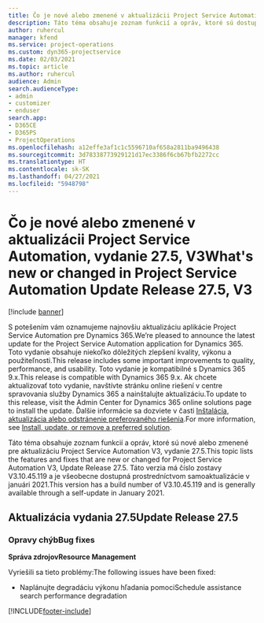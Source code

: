 ```yaml
---
title: Čo je nové alebo zmenené v aktualizácii Project Service Automation, vydanie 27.5, oprava V3
description: Táto téma obsahuje zoznam funkcií a opráv, ktoré sú dostupné v aktualizácii Project Service Automation, vydanie 27.5, oprava V3.
author: ruhercul
manager: kfend
ms.service: project-operations
ms.custom: dyn365-projectservice
ms.date: 02/03/2021
ms.topic: article
ms.author: ruhercul
audience: Admin
search.audienceType:
- admin
- customizer
- enduser
search.app:
- D365CE
- D365PS
- ProjectOperations
ms.openlocfilehash: a12effe3af1c1c5596710af658a2811ba9496438
ms.sourcegitcommit: 3d78338773929121d17ec3386f6cb67bfb2272cc
ms.translationtype: HT
ms.contentlocale: sk-SK
ms.lasthandoff: 04/27/2021
ms.locfileid: "5948798"
---
```

# <a name="whats-new-or-changed-in-project-service-automation-update-release-275-v3"></a><span data-ttu-id="aa42c-103">Čo je nové alebo zmenené v aktualizácii Project Service Automation, vydanie 27.5, V3</span><span class="sxs-lookup"><span data-stu-id="aa42c-103">What's new or changed in Project Service Automation Update Release 27.5, V3</span></span>

[!include [banner](../includes/psa-now-project-operations.md)]

<span data-ttu-id="aa42c-104">S potešením vám oznamujeme najnovšiu aktualizáciu aplikácie Project Service Automation pre Dynamics 365.</span><span class="sxs-lookup"><span data-stu-id="aa42c-104">We’re pleased to announce the latest update for the Project Service Automation application for Dynamics 365.</span></span> <span data-ttu-id="aa42c-105">Toto vydanie obsahuje niekoľko dôležitých zlepšení kvality, výkonu a použiteľnosti.</span><span class="sxs-lookup"><span data-stu-id="aa42c-105">This release includes some important improvements to quality, performance, and usability.</span></span> <span data-ttu-id="aa42c-106">Toto vydanie je kompatibilné s Dynamics 365 9.x.</span><span class="sxs-lookup"><span data-stu-id="aa42c-106">This release is compatible with Dynamics 365 9.x.</span></span> <span data-ttu-id="aa42c-107">Ak chcete aktualizovať toto vydanie, navštívte stránku online riešení v centre spravovania služby Dynamics 365 a nainštalujte aktualizáciu.</span><span class="sxs-lookup"><span data-stu-id="aa42c-107">To update to this release, visit the Admin Center for Dynamics 365 online solutions page to install the update.</span></span> <span data-ttu-id="aa42c-108">Ďalšie informácie sa dozviete v časti [Inštalácia, aktualizácia alebo odstránenie preferovaného riešenia](/power-platform/admin/install-remove-preferred-solution).</span><span class="sxs-lookup"><span data-stu-id="aa42c-108">For more information, see [Install, update, or remove a preferred solution](/power-platform/admin/install-remove-preferred-solution).</span></span>

<span data-ttu-id="aa42c-109">Táto téma obsahuje zoznam funkcií a opráv, ktoré sú nové alebo zmenené pre aktualizáciu Project Service Automation V3, vydanie 27.5.</span><span class="sxs-lookup"><span data-stu-id="aa42c-109">This topic lists the features and fixes that are new or changed for Project Service Automation V3, Update Release 27.5.</span></span> <span data-ttu-id="aa42c-110">Táto verzia má číslo zostavy V3.10.45.119 a je všeobecne dostupná prostredníctvom samoaktualizácie v januári 2021.</span><span class="sxs-lookup"><span data-stu-id="aa42c-110">This version has a build number of V3.10.45.119 and is generally available through a self-update in January 2021.</span></span>

## <a name="update-release-275"></a><span data-ttu-id="aa42c-111">Aktualizácia vydania 27.5</span><span class="sxs-lookup"><span data-stu-id="aa42c-111">Update Release 27.5</span></span>

### <a name="bug-fixes"></a><span data-ttu-id="aa42c-112">Opravy chýb</span><span class="sxs-lookup"><span data-stu-id="aa42c-112">Bug fixes</span></span>


<span data-ttu-id="aa42c-113">**Správa zdrojov**</span><span class="sxs-lookup"><span data-stu-id="aa42c-113">**Resource Management**</span></span>

<span data-ttu-id="aa42c-114">Vyriešili sa tieto problémy:</span><span class="sxs-lookup"><span data-stu-id="aa42c-114">The following issues have been fixed:</span></span>

- <span data-ttu-id="aa42c-115">Naplánujte degradáciu výkonu hľadania pomoci</span><span class="sxs-lookup"><span data-stu-id="aa42c-115">Schedule assistance search performance degradation</span></span>


[!INCLUDE[footer-include](../includes/footer-banner.md)]
